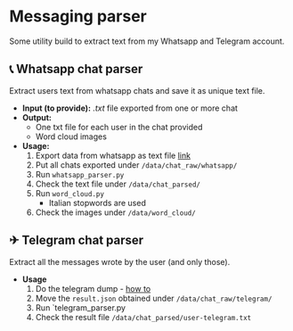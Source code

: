 # Messaging parser
Some utility build to extract text from my Whatsapp and Telegram account.

## 📞 Whatsapp chat parser
Extract users text from whatsapp chats and save it as unique text file.
 
- **Input (to provide):** _.txt_ file exported from one or more chat
- **Output:**
    - One txt file for each user in the chat provided
    - Word cloud images
- **Usage:**
    1. Export data from whatsapp as text file [link](https://faq.whatsapp.com/en/android/23756533/)
    2. Put all chats exported under `/data/chat_raw/whatsapp/`
    3. Run `whatsapp_parser.py`
    4. Check the text file under `/data/chat_parsed/`
    5. Run `word_cloud.py`
        - Italian stopwords are used
    6. Check the images under `/data/word_cloud/` 
    
## ✈ Telegram chat parser
Extract all the messages wrote by the user (and only those).

- **Usage**
    1. Do the telegram dump - [how to](https://telegram.org/blog/export-and-more)
    2. Move the `result.json` obtained under `/data/chat_raw/telegram/`
    3. Run `telegram_parser.py
    4. Check the result file `/data/chat_parsed/user-telegram.txt`